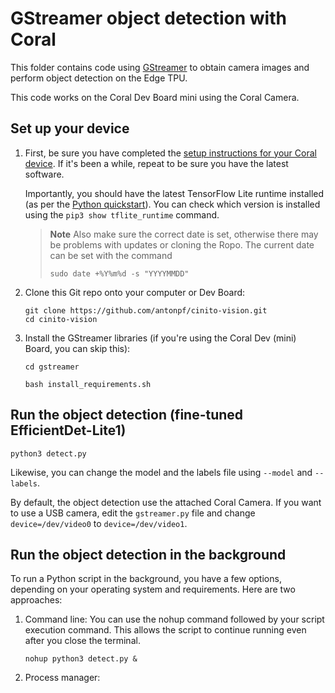 # GStreamer object detection with Coral

This folder contains code using [GStreamer](https://github.com/GStreamer/gstreamer) to
obtain camera images and perform object detection on the Edge TPU.

This code works on the Coral Dev Board mini using the Coral Camera.

## Set up your device

1.  First, be sure you have completed the [setup instructions for your Coral
    device](https://coral.ai/docs/setup/). If it's been a while, repeat to be sure
    you have the latest software.

    Importantly, you should have the latest TensorFlow Lite runtime installed
    (as per the [Python quickstart](
    https://www.tensorflow.org/lite/guide/python)). You can check which version is installed
    using the ```pip3 show tflite_runtime``` command.

    > **Note**
    > Also make sure the correct date is set, otherwise there may be problems with updates or cloning the Ropo. The current date can be set with the command 
    > ```
    > sudo date +%Y%m%d -s "YYYYMMDD"
    > ```

2.  Clone this Git repo onto your computer or Dev Board:

    ```
    git clone https://github.com/antonpf/cinito-vision.git
    cd cinito-vision
    ```

3.  Install the GStreamer libraries (if you're using the Coral Dev (mini) Board, you can skip this):

    ```
    cd gstreamer

    bash install_requirements.sh
    ```

## Run the object detection (fine-tuned EfficientDet-Lite1)

```
python3 detect.py
```

Likewise, you can change the model and the labels file using ```--model``` and ```--labels```.

By default, the object detection use the attached Coral Camera. If you want to use a USB camera,
edit the ```gstreamer.py``` file and change ```device=/dev/video0``` to ```device=/dev/video1```.

## Run the object detection in the background
To run a Python script in the background, you have a few options, depending on your operating system and requirements. Here are two approaches:

1. Command line:
    You can use the nohup command followed by your script execution command. This allows the script to continue running even after you close the terminal.
    ```
    nohup python3 detect.py &
    ```

2. Process manager:

